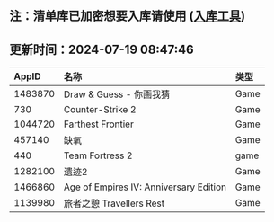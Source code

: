 ## 注：清单库已加密想要入库请使用 ([入库工具](https://github.com/BlankTMing/ManifestAutoUpdate/releases))

## 更新时间：2024-07-19 08:47:46
| AppID | 名称 | 类型  |
| :-------------------- | :----------------------------- | :----------- |
| 1483870 | Draw & Guess - 你画我猜| Game |
| 730 | Counter-Strike 2| Game |
| 1044720 | Farthest Frontier| Game |
| 457140 | 缺氧| Game |
| 440 | Team Fortress 2| game |
| 1282100 | 遗迹2| Game |
| 1466860 | Age of Empires IV: Anniversary Edition| Game |
| 1139980 | 旅者之憩 Travellers Rest| Game |
